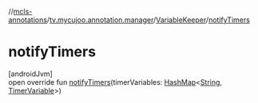 //[mcls-annotations](../../../index.md)/[tv.mycujoo.annotation.manager](../index.md)/[VariableKeeper](index.md)/[notifyTimers](notify-timers.md)

# notifyTimers

[androidJvm]\
open override fun [notifyTimers](notify-timers.md)(timerVariables: [HashMap](https://kotlinlang.org/api/latest/jvm/stdlib/kotlin.collections/-hash-map/index.html)&lt;[String](https://kotlinlang.org/api/latest/jvm/stdlib/kotlin/-string/index.html), [TimerVariable](../-timer-variable/index.md)&gt;)
